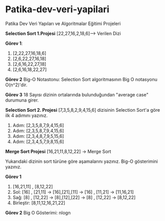 # Patika-dev-veri-yapilari
Patika Dev Veri Yapıları ve Algoritmalar Eğitimi Projeleri

**Selection Sort 1.Projesi**
[22,27,16,2,18,6]--> Verilen Dizi

**Görev 1**:
1) [2,22,27,16,18,6]
2) [2,6,22,27,16,18]
3) [2,6,16,22,27,18]
4) [2,6,16,18,22,27]

**Görev 2**
Big-O Notastonu: Selection Sort algoritmasının Big O notasyonu O(n^2)'dir.

**Görev 3**
18 Sayısı dizinin ortalarında bulunduğundan "average case" durumuna girer.

**Selection Sort 2. Projesi**
[7,3,5,8,2,9,4,15,6] dizisinin Selection Sort'a göre ilk 4 adımını yazınız.
1. Adım: [2,3,5,8,7,9,4,15,6] 
2. Adım: [2,3,5,8,7,9,4,15,6] 
3. Adım: [2,3,4,8,7,9,5,15,6] 
4. Adım: [2,3,4,5,7,9,8,15,6] 


**Merge Sort Projesi**
[16,21,11,8,12,22] -> Merge Sort

Yukarıdaki dizinin sort türüne göre aşamalarını yazınız.
Big-O gösterimini yazınız.

**Görev 1**
1) [16,21,11] , [8,12,22]
2) Sol: [16] , [21,11] -> [16],[21],[11] -> [16] , [11,21] -> [11,16,21]
3) Sağ: [8] , [12,22] -> [8],[12],[22] -> [8] , [12,22] -> [8,12,22]
4) Birleştir: [8,11,12,16,21,22]

**Görev 2**
Big O Gösterimi: nlogn
